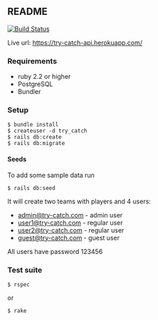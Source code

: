 ## README

[![Build Status](https://travis-ci.org/timsly/try-catch-api.svg?branch=master)](https://travis-ci.org/timsly/try-catch-api)

Live url: https://try-catch-api.herokuapp.com/

### Requirements

* ruby 2.2 or higher
* PostgreSQL
* Bundler

### Setup

    $ bundle install
    $ createuser -d try_catch
    $ rails db:create
    $ rails db:migrate

#### Seeds

To add some sample data run

    $ rails db:seed

It will create two teams with players and 4 users:

* admin@try-catch.com - admin user
* user1@try-catch.com - regular user
* user2@try-catch.com - regular user
* guest@try-catch.com - guest user

All users have password 123456

### Test suite

    $ rspec

or

    $ rake
